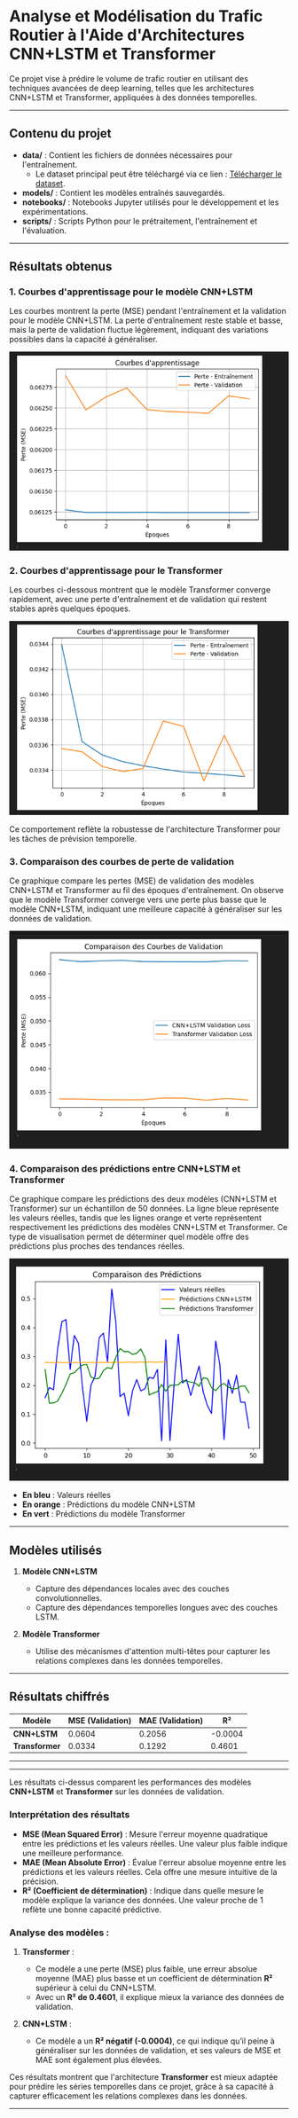 # Analyse et Modélisation du Trafic Routier à l'Aide d'Architectures CNN+LSTM et Transformer

Ce projet vise à prédire le volume de trafic routier en utilisant des techniques avancées de deep learning, telles que les architectures CNN+LSTM et Transformer, appliquées à des données temporelles.

---

## Contenu du projet

- **data/** : Contient les fichiers de données nécessaires pour l'entraînement. 
  - Le dataset principal peut être téléchargé via ce lien : [Télécharger le dataset](https://drive.google.com/file/d/1N7IFxE9NGfI-ZaAhfcYf0yVAOX52xa0f/view?usp=sharing).
- **models/** : Contient les modèles entraînés sauvegardés.
- **notebooks/** : Notebooks Jupyter utilisés pour le développement et les expérimentations.
- **scripts/** : Scripts Python pour le prétraitement, l'entraînement et l'évaluation.

---

## Résultats obtenus

### 1. **Courbes d'apprentissage pour le modèle CNN+LSTM**
Les courbes montrent la perte (MSE) pendant l'entraînement et la validation pour le modèle CNN+LSTM. La perte d'entraînement reste stable et basse, mais la perte de validation fluctue légèrement, indiquant des variations possibles dans la capacité à généraliser.

![Courbes d'apprentissage](images/lstm.png)

### 2. Courbes d'apprentissage pour le Transformer

Les courbes ci-dessous montrent que le modèle Transformer converge rapidement, avec une perte d'entraînement et de validation qui restent stables après quelques époques.

![Courbes d'apprentissage pour le Transformer](images/trans.png)

Ce comportement reflète la robustesse de l'architecture Transformer pour les tâches de prévision temporelle.


### 3. **Comparaison des courbes de perte de validation**
Ce graphique compare les pertes (MSE) de validation des modèles CNN+LSTM et Transformer au fil des époques d'entraînement.
On observe que le modèle Transformer converge vers une perte plus basse que le modèle CNN+LSTM, indiquant une meilleure capacité à généraliser sur les données de validation.

![Comparaison](images/pred.png)

### 4. **Comparaison des prédictions entre CNN+LSTM et Transformer**
Ce graphique compare les prédictions des deux modèles (CNN+LSTM et Transformer) sur un échantillon de 50 données. 
La ligne bleue représente les valeurs réelles, tandis que les lignes orange et verte représentent respectivement les prédictions des modèles CNN+LSTM et Transformer. 
Ce type de visualisation permet de déterminer quel modèle offre des prédictions plus proches des tendances réelles.


![Comparaison des prédictions](images/comp.png)

- **En bleu** : Valeurs réelles
- **En orange** : Prédictions du modèle CNN+LSTM
- **En vert** : Prédictions du modèle Transformer

---

## Modèles utilisés

1. **Modèle CNN+LSTM**
   - Capture des dépendances locales avec des couches convolutionnelles.
   - Capture des dépendances temporelles longues avec des couches LSTM.

2. **Modèle Transformer**
   - Utilise des mécanismes d'attention multi-têtes pour capturer les relations complexes dans les données temporelles.

---

## Résultats chiffrés

| Modèle          | MSE (Validation) | MAE (Validation) | R²    |
|------------------|------------------|-------------------|-------|
| **CNN+LSTM**     | 0.0604           | 0.2056            | -0.0004 |
| **Transformer**  | 0.0334           | 0.1292            | 0.4601  |

---

---

Les résultats ci-dessus comparent les performances des modèles **CNN+LSTM** et **Transformer** sur les données de validation. 

### Interprétation des résultats
- **MSE (Mean Squared Error)** : Mesure l'erreur moyenne quadratique entre les prédictions et les valeurs réelles. Une valeur plus faible indique une meilleure performance.
- **MAE (Mean Absolute Error)** : Évalue l'erreur absolue moyenne entre les prédictions et les valeurs réelles. Cela offre une mesure intuitive de la précision.
- **R² (Coefficient de détermination)** : Indique dans quelle mesure le modèle explique la variance des données. Une valeur proche de 1 reflète une bonne capacité prédictive.

### Analyse des modèles :
1. **Transformer** :
   - Ce modèle a une perte (MSE) plus faible, une erreur absolue moyenne (MAE) plus basse et un coefficient de détermination **R²** supérieur à celui du CNN+LSTM.
   - Avec un **R² de 0.4601**, il explique mieux la variance des données de validation.

2. **CNN+LSTM** :
   - Ce modèle a un **R² négatif (-0.0004)**, ce qui indique qu’il peine à généraliser sur les données de validation, et ses valeurs de MSE et MAE sont également plus élevées.

Ces résultats montrent que l'architecture **Transformer** est mieux adaptée pour prédire les séries temporelles dans ce projet, grâce à sa capacité à capturer efficacement les relations complexes dans les données.

---
